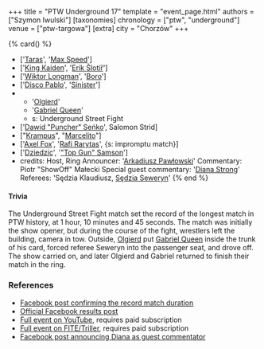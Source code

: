 +++
title = "PTW Underground 17"
template = "event_page.html"
authors = ["Szymon Iwulski"]
[taxonomies]
chronology = ["ptw", "underground"]
venue = ["ptw-targowa"]
[extra]
city = "Chorzów"
+++

{% card() %}
- ['[Taras](@/w/taras.md)', '[Max Speed](@/w/max-speed.md)']
- ['[King Kaiden](@/w/king-kaiden.md)', '[Erik Šlotíř](@/w/erik-slotir.md)']
- ['[Wiktor Longman](@/w/wiktor-longman.md)', '[Boro](@/w/boro.md)']
- ['[Disco Pablo](@/w/disco-pablo.md)', '[Sinister](@/w/sinister.md)']
- - '[Olgierd](@/w/olgierd.md)'
  - '[Gabriel Queen](@/w/gabriel-queen.md)'
  - s: Underground Street Fight
- ['[Dawid "Puncher" Seńko](@/w/puncher.md)', Salomon Strid]
- ["[Krampus](@/w/krampus.md)", "[Marcelito](@/w/marcelito.md)"]
- ['[Axel Fox](@/w/axel-fox.md)', '[Rafi Rarytas](@/w/rafi.md)', {s: impromptu match}]
- ['[Dziedzic](@/w/dziedzic.md)', '["Top Gun" Samson](@/w/samson.md)']
- credits:
    Host, Ring Announcer: '[Arkadiusz Pawłowski](@/w/pan-pawlowski.md)'
    Commentary: Piotr "ShowOff" Małecki
    Special guest commentary: '[Diana Strong](@/w/diana-strong.md)'
    Referees: 'Sędzia Klaudiusz, [Sędzia Seweryn](@/w/sedzia-seweryn.md)'
{% end %}


#### Trivia

The Underground Street Fight match set the record of the longest match in PTW history, at 1 hour, 10 minutes and 45 seconds. The match was initially the show opener, but during the course of the fight, wrestlers left the building, camera in tow. Outside, [Olgierd](@/w/olgierd.md) put [Gabriel Queen](@/w/gabriel-queen.md) inside the trunk of his card, forced referee Seweryn into the passenger seat, and drove off. The show carried on, and later Olgierd and Gabriel returned to finish their match in the ring.

### References

* [Facebook post confirming the record match duration](https://www.facebook.com/PrimeTimeWrestlingPL/posts/pfbid0xpBiuZbjAbaBX1ryEpSXgTMa4EaMsgxJiyzCARq6D51ec5C9FRgiCrs3UYS6i7bBl)
* [Official Facebook results post](https://www.facebook.com/PrimeTimeWrestlingPL/posts/pfbid0PetNLNxmekrXTcfY5s2mEMb7eL21UpinvtMyBzcQajZCP2BB5EBJvBMFQKG5JyVkl)
* [Full event on YouTube](https://www.youtube.com/watch?v=rzPx_GS5NeQ&t=9458s), requires paid subscription
* [Full event on FITE/Triller](https://www.trillertv.com/watch/ptw-underground-17/2pdlp/), requires paid subscription
* [Facebook post announcing Diana as guest commentator](https://www.facebook.com/PrimeTimeWrestlingPL/posts/pfbid02aZedhtGzsTpd3QhX6rtq7Qs79V62wdvcXT4EB1eKB7TBdwzSv9AQNBi2KW4xs2X4l)
